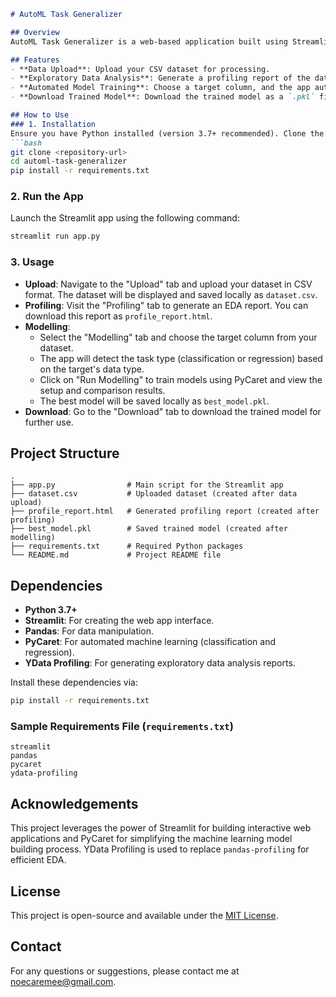 ```markdown
# AutoML Task Generalizer

## Overview
AutoML Task Generalizer is a web-based application built using Streamlit that automates the process of training machine learning models for both classification and regression tasks. The app offers a user-friendly interface for data upload, exploratory data analysis (EDA), model training, and downloading trained models. 

## Features
- **Data Upload**: Upload your CSV dataset for processing.
- **Exploratory Data Analysis**: Generate a profiling report of the dataset to understand its structure and statistics.
- **Automated Model Training**: Choose a target column, and the app automatically determines the task type (classification or regression) and builds the best model using PyCaret.
- **Download Trained Model**: Download the trained model as a `.pkl` file for deployment or further use.

## How to Use
### 1. Installation
Ensure you have Python installed (version 3.7+ recommended). Clone the repository and install the required packages:
```bash
git clone <repository-url>
cd automl-task-generalizer
pip install -r requirements.txt
```

### 2. Run the App
Launch the Streamlit app using the following command:
```bash
streamlit run app.py
```

### 3. Usage
- **Upload**: Navigate to the "Upload" tab and upload your dataset in CSV format. The dataset will be displayed and saved locally as `dataset.csv`.
- **Profiling**: Visit the "Profiling" tab to generate an EDA report. You can download this report as `profile_report.html`.
- **Modelling**:
  - Select the "Modelling" tab and choose the target column from your dataset.
  - The app will detect the task type (classification or regression) based on the target's data type.
  - Click on "Run Modelling" to train models using PyCaret and view the setup and comparison results.
  - The best model will be saved locally as `best_model.pkl`.
- **Download**: Go to the "Download" tab to download the trained model for further use.

## Project Structure
```
.
├── app.py                # Main script for the Streamlit app
├── dataset.csv           # Uploaded dataset (created after data upload)
├── profile_report.html   # Generated profiling report (created after profiling)
├── best_model.pkl        # Saved trained model (created after modelling)
├── requirements.txt      # Required Python packages
└── README.md             # Project README file
```

## Dependencies
- **Python 3.7+**
- **Streamlit**: For creating the web app interface.
- **Pandas**: For data manipulation.
- **PyCaret**: For automated machine learning (classification and regression).
- **YData Profiling**: For generating exploratory data analysis reports.

Install these dependencies via:
```bash
pip install -r requirements.txt
```

### Sample Requirements File (`requirements.txt`)
```
streamlit
pandas
pycaret
ydata-profiling
```

## Acknowledgements
This project leverages the power of Streamlit for building interactive web applications and PyCaret for simplifying the machine learning model building process. YData Profiling is used to replace `pandas-profiling` for efficient EDA.

## License
This project is open-source and available under the [MIT License](LICENSE).

## Contact
For any questions or suggestions, please contact me at noecaremee@gmail.com.
```
